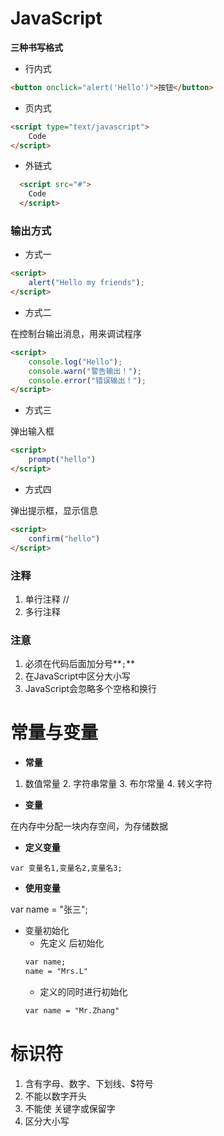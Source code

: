 # JavaScript

**三种书写格式**

- 行内式
```html
<button onclick="alert('Hello')">按钮</button>
```

- 页内式
```html
<script type="text/javascript">
    Code
</script>
```
- 外链式
```html
  <script src="#">
    Code
  </script>
```


### 输出方式
- 方式一

```html
<script>
    alert("Hello my friends");
</script>
```

- 方式二

在控制台输出消息，用来调试程序
```html
<script>
    console.log("Hello");
    console.warn("警告输出！");
    console.error("错误输出！");
</script>
```

- 方式三

弹出输入框
```html
<script>
    prompt("hello")
</script>
```

- 方式四

弹出提示框，显示信息
```html
<script>
    confirm("hello")
</script>
```
### 注释
1. 单行注释 //
2. 多行注释

### 注意
1. 必须在代码后面加分号**`;`**
2. 在JavaScript中区分大小写
3. JavaScript会忽略多个空格和换行

# 常量与变量
- **常量**
 1. 数值常量 2. 字符串常量 3. 布尔常量 4. 转义字符
- **变量**

在内存中分配一块内存空间，为存储数据

- **定义变量**

`var 变量名1,变量名2,变量名3;`

- **使用变量**

var name = "张三";

- 变量初始化
  - 先定义 后初始化
  ```html
  var name;
  name = "Mrs.L"
  ```
  - 定义的同时进行初始化
  ```html
  var name = "Mr.Zhang"
  ```

# 标识符
  1. 含有字母、数字、下划线、$符号
  2. 不能以数字开头
  3. 不能使 关键字或保留字
  4. 区分大小写
